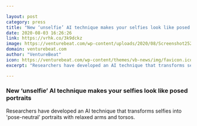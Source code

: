 ```yaml
---

layout: post
category: press
title: "New ‘unselfie’ AI technique makes your selfies look like posed portraits"
date: 2020-08-03 16:26:26
link: https://vrhk.co/3k9dckz
image: https://venturebeat.com/wp-content/uploads/2020/08/Screenshot252056_photos_v2_x2_photos_v2_x2-e1596470495839_photos_v2_x2-e1596470569733.png?w=1200&strip=all
domain: venturebeat.com
author: "VentureBeat"
icon: https://venturebeat.com/wp-content/themes/vb-news/img/favicon.ico
excerpt: "Researchers have developed an AI technique that transforms selfies into 'pose-neutral' portraits with relaxed arms and torsos."

---
```


### New ‘unselfie’ AI technique makes your selfies look like posed portraits

Researchers have developed an AI technique that transforms selfies into 'pose-neutral' portraits with relaxed arms and torsos.